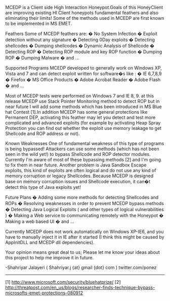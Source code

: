 MCEDP is a Client side High Interaction Honeypot.Goals of this HoneyClient are improving existing HI Client honeypots fundamental feathers and also eliminating their limits! Some of the methods used in MCEDP are first known to be implemented in MS EMET.

Feathers
Some of MCEDP feathers are:
�	No System Infection
�	Exploit detection without any signature
�	Detecting 0Day exploits
�	Detecting shellcodes
�	Dumping shellcodes
�	Dynamic Analysis of Shellcode
�	Detecting ROP
�	Detecting ROP module and key ROP function
�	Dumping ROP
�	Dumping Malware
�	and ...

Supported Programs
MCEDP developed to generally work on Windows XP, Vista and 7 and can detect exploit written for software�s like :
�	IE 6,7,8,9
�	Firefox
�	MS Office Products
�	Adobe Acrobat Reader
�	Adobe Flash 
�	and ...

Most of MCEDP tests were performed on Windows 7 and IE 8, 9. at this release MCEDP use Stack Pointer Monitoring method to detect ROP but in near future I will add some methods which has been introduced in MS Blue hat Contest [1].In addition MCEDP has some general protections like Permanent DEP, activating this feather may let you detect and test more complicated and advanced exploits (for example by activating Heap Spray Protection you can find out whether the exploit use memory leakage to get Shellcode and ROP address or not).

Known Weaknesses
One of fundamental weakness of this type of programs is being bypassed! Attackers can use some methods (which has not been seen in the wild yet!) to bypass Shellcode and ROP detector modules. Currently I'm aware of most of these bypassing methods [2] and I'm going to fix them in near future. Another problem is Java Sandbox Escape exploits, this kind of exploits are often logical and do not use any kind of memory corruption or legacy Shellcodes. Because MCEDP is designed base on memory corruption issues and Shellcode execution, it can�t detect this type of Java exploits yet!

Future Plans
�	Adding some more methods for detecting Shellcodes and ROPs
�	Resolving weaknesses in order to prevent  MCEDP bypass methods
�	Detecting Java Logical Exploits ( and other types of logical vulnerabilities )
�	Making a Web service to communicating remotely with the Honeypot
�	Making a web based UI
�	and ...

Currently MCEDP does not work automatically on Windows XP-IE6, and you have to manually inject it in IE after it started (I think this might be caused by AppInitDLL and MCEDP dll dependencies).

Your opinion means great deal to us; Please let me know your ideas about this project to help me improve it in future.

-Shahriyar Jalayeri ( Shahriyar.j {at} gmail {dot}  com )
twitter.com/ponez

-----

[1] http://www.microsoft.com/security/bluehatprize/
[2] http://threatpost.com/en_us/blogs/researcher-finds-technique-bypass-microsofts-emet-protections-080912

